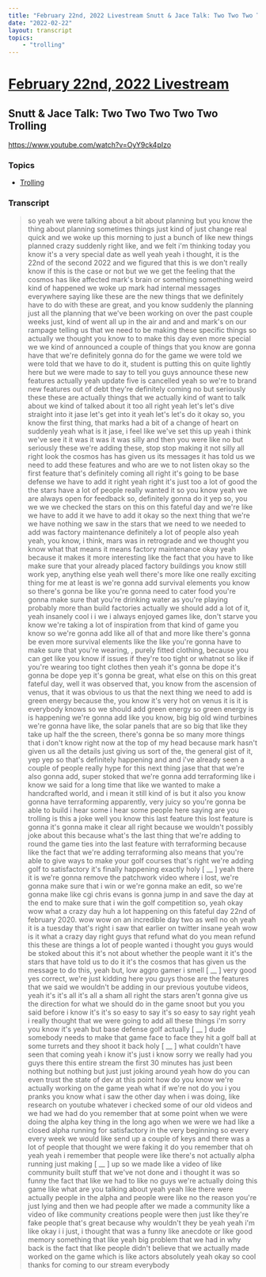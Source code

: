```yaml
---
title: "February 22nd, 2022 Livestream Snutt & Jace Talk: Two Two Two Two Two Trolling"
date: "2022-02-22"
layout: transcript
topics:
    - "trolling"
---
```

# [February 22nd, 2022 Livestream](../2022-02-22.md)
## Snutt & Jace Talk: Two Two Two Two Two Trolling
https://www.youtube.com/watch?v=OyY9ck4pIzo

### Topics
* [Trolling](../topics/trolling.md)

### Transcript

> so yeah we were talking about a bit about planning but you know the thing about planning sometimes things just kind of just change real quick and we woke up this morning to just a bunch of like new things planned crazy suddenly right like, and we felt i'm thinking today you know it's a very special date as well yeah yeah i thought, it is the 22nd of the second 2022 and we figured that this is we don't really know if this is the case or not but we we get the feeling that the cosmos has like affected mark's brain or something something weird kind of happened we woke up mark had internal messages everywhere saying like these are the new things that we definitely have to do with these are great, and you know suddenly the planning just all the planning that we've been working on over the past couple weeks just, kind of went all up in the air and and and mark's on our rampage telling us that we need to be making these specific things so actually we thought you know to to make this day even more special we we kind of announced a couple of things that you know are gonna have that we're definitely gonna do for the game we were told we were told that we have to do it, student is putting this on quite lightly here but we were made to say to tell you guys announce these new features actually yeah update five is cancelled yeah so we're to brand new features out of debt they're definitely coming no but seriously these these are actually things that we actually kind of want to talk about we kind of talked about it too all right yeah let's let's dive straight into it jase let's get into it yeah let's let's do it okay so, you know the first thing, that marks had a bit of a change of heart on suddenly yeah what is it jase, i feel like we've set this up yeah i think we've see it it was it was it was silly and then you were like no but seriously these we're adding these, stop stop making it not silly all right look the cosmos has has given us its messages it has told us we need to add these features and who are we to not listen okay so the first feature that's definitely coming all right it's going to be base defense we have to add it right yeah right it's just too a lot of good the the stars have a lot of people really wanted it so you know yeah we are always open for feedback so, definitely gonna do it yep so, you we we we checked the stars on this on this fateful day and we're like we have to add it we have to add it okay so the next thing that we're we have nothing we saw in the stars that we need to we needed to add was factory maintenance definitely a lot of people also yeah yeah, you know, i think, mars was in retrograde and we thought you know what that means it means factory maintenance okay yeah because it makes it more interesting like the fact that you have to like make sure that your already placed factory buildings you know still work yep, anything else yeah well there's more like one really exciting thing for me at least is we're gonna add survival elements you know so there's gonna be like you're gonna need to cater food you're gonna make sure that you're drinking water as you're playing probably more than build factories actually we should add a lot of it, yeah insanely cool i i we i always enjoyed games like, don't starve you know we're taking a lot of inspiration from that kind of game you know so we're gonna add like all of that and more like there's gonna be even more survival elements like the like you're gonna have to make sure that you're wearing, , purely fitted clothing, because you can get like you know if issues if they're too tight or whatnot so like if you're wearing too tight clothes then yeah it's gonna be dope it's gonna be dope yep it's gonna be great, what else on this on this great fateful day, well it was observed that, you know from the ascension of venus, that it was obvious to us that the next thing we need to add is green energy because the, you know it's very hot on venus it is it is everybody knows so we should add green energy so green energy is is happening we're gonna add like you know, big big old wind turbines we're gonna have like, the solar panels that are so big that like they take up half the the screen, there's gonna be so many more things that i don't know right now at the top of my head because mark hasn't given us all the details just giving us sort of the, the general gist of it, yep yep so that's definitely happening and and i've already seen a couple of people really hype for this next thing jase that that we're also gonna add, super stoked that we're gonna add terraforming like i know we said for a long time that like we wanted to make a handcrafted world, and i mean it still kind of is but it also you know gonna have terraforming apparently, very juicy so you're gonna be able to build i hear some i hear some people here saying are you trolling is this a joke well you know this last feature this lost feature is gonna it's gonna make it clear all right because we wouldn't possibly joke about this because what's the last thing that we're adding to round the game ties into the last feature with terraforming because like the fact that we're adding terraforming also means that you're able to give ways to make your golf courses that's right we're adding golf to satisfactory it's finally happening exactly holy [ __ ] yeah there it is we're gonna remove the patchwork video where i lost, we're gonna make sure that i win or we're gonna make an edit, so we're gonna make like cgi chris evans is gonna jump in and save the day at the end to make sure that i win the golf competition so, yeah okay wow what a crazy day huh a lot happening on this fateful day 22nd of february 2020. wow wow on an incredible day two as well no oh yeah it is a tuesday that's right i saw that earlier on twitter insane yeah wow is it what a crazy day right guys that refund what do you mean refund this these are things a lot of people wanted i thought you guys would be stoked about this it's not about whether the people want it it's the stars that have told us to do it it's the cosmos that has given us the message to do this, yeah but, low aggro gamer i smell [ __ ] very good yes correct, we're just kidding here you guys those are the features that we said we wouldn't be adding in our previous youtube videos, yeah it's it's all it's all a sham all right the stars aren't gonna give us the direction for what we should do in the game snoot but you you said before i know it's it's so easy to say it's so easy to say right yeah i really thought that we were going to add all these things i'm sorry you know it's yeah but base defense golf actually [ __ ] dude somebody needs to make that game face to face they hit a golf ball at some turrets and they shoot it back holy [ __ ] what couldn't have seen that coming yeah i know it's just i know sorry we really had you guys there this entire stream the first 30 minutes has just been nothing but nothing but just just joking around yeah how do you can even trust the state of dev at this point how do you know we're actually working on the game yeah what if we're not do you i you pranks you know what i saw the other day when i was doing, like research on youtube whatever i checked some of our old videos and we had we had do you remember that at some point when we were doing the alpha key thing in the long ago when we were we had like a closed alpha running for satisfactory in the very beginning so every every week we would like send up a couple of keys and there was a lot of people that thought we were faking it do you remember that oh yeah yeah i remember that people were like there's not actually alpha running just making [ __ ] up so we made like a video of like community built stuff that we've not done and i thought it was so funny the fact that like we had to like no guys we're actually doing this game like what are you talking about yeah yeah like there were actually people in the alpha and people were like no the reason you're just lying and then we had people after we made a community like a video of like community creations people were then just like they're fake people that's great because why wouldn't they be yeah yeah i'm like okay i i just, i thought that was a funny like anecdote or like good memory something that like yeah big problem that we had in why back is the fact that like people didn't believe that we actually made worked on the game which is like actors absolutely yeah okay so cool thanks for coming to our stream everybody
